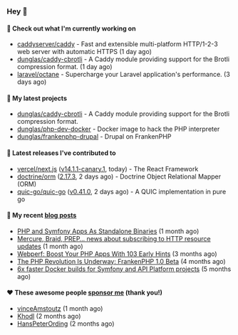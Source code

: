 ### Hey 👋

#### 👷 Check out what I'm currently working on

- [caddyserver/caddy](https://github.com/caddyserver/caddy) - Fast and extensible multi-platform HTTP/1-2-3 web server with automatic HTTPS (1 day ago)
- [dunglas/caddy-cbrotli](https://github.com/dunglas/caddy-cbrotli) - A Caddy module providing support for the Brotli compression format. (1 day ago)
- [laravel/octane](https://github.com/laravel/octane) - Supercharge your Laravel application&#39;s performance. (3 days ago)

#### 🌱 My latest projects

- [dunglas/caddy-cbrotli](https://github.com/dunglas/caddy-cbrotli) - A Caddy module providing support for the Brotli compression format.
- [dunglas/php-dev-docker](https://github.com/dunglas/php-dev-docker) - Docker image to hack the PHP interpreter
- [dunglas/frankenphp-drupal](https://github.com/dunglas/frankenphp-drupal) - Drupal on FrankenPHP

#### 🔭 Latest releases I've contributed to

- [vercel/next.js](https://github.com/vercel/next.js) ([v14.1.1-canary.1](https://github.com/vercel/next.js/releases/tag/v14.1.1-canary.1), today) - The React Framework
- [doctrine/orm](https://github.com/doctrine/orm) ([2.17.3](https://github.com/doctrine/orm/releases/tag/2.17.3), 2 days ago) - Doctrine Object Relational Mapper (ORM)
- [quic-go/quic-go](https://github.com/quic-go/quic-go) ([v0.41.0](https://github.com/quic-go/quic-go/releases/tag/v0.41.0), 2 days ago) - A QUIC implementation in pure go

#### 📜 My recent [blog posts](https://dunglas.fr)

- [PHP and Symfony Apps As Standalone Binaries](https://dunglas.dev/2023/12/php-and-symfony-apps-as-standalone-binaries/) (1 month ago)
- [Mercure, Braid, PREP… news about subscribing to HTTP resource updates](https://dunglas.dev/2023/11/mercure-braid-prep-news-about-subscribing-to-http-resource-updates/) (1 month ago)
- [Webperf: Boost Your PHP Apps With 103 Early Hints](https://dunglas.dev/2023/10/webperf-boost-your-php-apps-with-103-early-hints/) (3 months ago)
- [The PHP Revolution Is Underway: FrankenPHP 1.0 Beta](https://dunglas.dev/2023/09/the-php-revolution-is-underway-frankenphp-1-0-beta/) (4 months ago)
- [6x faster Docker builds for Symfony and API Platform projects](https://dunglas.dev/2023/08/6x-faster-docker-builds-for-symfony-and-api-platform-projects/) (5 months ago)

#### ❤️ These awesome people [sponsor me](https://github.com/sponsors/dunglas) (thank you!)

- [vinceAmstoutz](https://github.com/vinceAmstoutz) (1 month ago)
- [Khodl](https://github.com/Khodl) (2 months ago)
- [HansPeterOrding](https://github.com/HansPeterOrding) (2 months ago)
